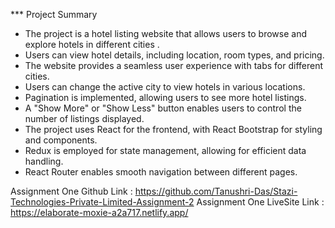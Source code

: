 *** Project Summary
* The project is a hotel listing website that allows users to browse and explore hotels in different cities .
* Users can view hotel details, including location, room types, and pricing.
* The website provides a seamless user experience with tabs for different cities.
* Users can change the active city to view hotels in various locations.
* Pagination is implemented, allowing users to see more hotel listings.
* A "Show More" or "Show Less" button enables users to control the number of listings displayed.
* The project uses React for the frontend, with React Bootstrap for styling and components.
* Redux is employed for state management, allowing for efficient data handling.
* React Router enables smooth navigation between different pages.

Assignment One Github Link : https://github.com/Tanushri-Das/Stazi-Technologies-Private-Limited-Assignment-2
Assignment One LiveSite Link : https://elaborate-moxie-a2a717.netlify.app/
